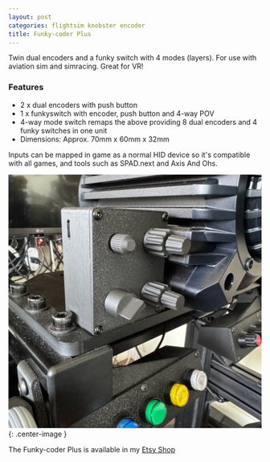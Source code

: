 ```yaml
---
layout: post
categories: flightsim knobster encoder
title: Funky-coder Plus
---
```


Twin dual encoders and a funky switch with 4 modes (layers). For use with aviation sim and simracing. Great for VR!

### Features

- 2 x dual encoders with push button
- 1 x funkyswitch with encoder, push button and 4-way POV
- 4-way mode switch remaps the above providing 8 dual encoders and 4 funky switches in one unit
- Dimensions: Approx. 70mm x 60mm x 32mm

Inputs can be mapped in game as a normal HID device so it's compatible with all games, and tools such as SPAD.next and Axis And Ohs.

![](/assets/fc/fc-plus.jpg){: .center-image }

The Funky-coder Plus is available in my [Etsy Shop](https://www.etsy.com/listing/1880999431/funky-coder-plus)
